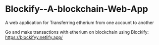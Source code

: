 # Blockify--A-blockchain-Web-App
A web application for Transferring etherium from one account to another

Go and make transactions with etherium on blockchain using Blockify:
https://blockifyy.netlify.app/
